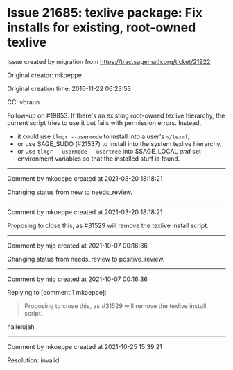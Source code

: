 # Issue 21685: texlive package: Fix installs for existing, root-owned texlive

Issue created by migration from https://trac.sagemath.org/ticket/21922

Original creator: mkoeppe

Original creation time: 2016-11-22 06:23:53

CC:  vbraun

Follow-up on #19853.
If there's an existing root-owned texlive hierarchy, the current script tries to use it but fails with permission errors. Instead, 
 - it could use `tlmgr --usermode` to install into a user's `~/texmf`, 
 - or use SAGE_SUDO (#21537) to install into the system texlive hierarchy, 
 - or use `tlmgr --usermode --usertree` into $SAGE_LOCAL *and* set environment variables so that the installed stuff is found.




---

Comment by mkoeppe created at 2021-03-20 18:18:21

Changing status from new to needs_review.


---

Comment by mkoeppe created at 2021-03-20 18:18:21

Proposing to close this, as #31529 will remove the texlive install script.


---

Comment by mjo created at 2021-10-07 00:16:36

Changing status from needs_review to positive_review.


---

Comment by mjo created at 2021-10-07 00:16:36

Replying to [comment:1 mkoeppe]:
> Proposing to close this, as #31529 will remove the texlive install script.

hallelujah


---

Comment by mkoeppe created at 2021-10-25 15:39:21

Resolution: invalid
